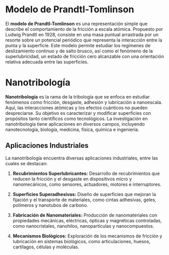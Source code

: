 # Modelo de Prandtl-Tomlinson

El **modelo de Prandtl-Tomlinson** es una representación simple que describe el comportamiento de la fricción a escala atómica. Propuesto por Ludwig Prandtl en 1928, consiste en una masa puntual arrastrada por un resorte sobre un potencial periódico que representa la interacción entre la punta y la superficie. Este modelo permite estudiar los regímenes de deslizamiento continuo y de salto brusco, así como el fenómeno de la superlubricidad, un estado de fricción cero alcanzable con una orientación relativa adecuada entre las superficies.

# Nanotribología

**Nanotribología** es la rama de la tribología que se enfoca en estudiar fenómenos como fricción, desgaste, adhesión y lubricación a nanoescala. Aquí, las interacciones atómicas y los efectos cuánticos no pueden despreciarse. Su objetivo es caracterizar y modificar superficies con propósitos tanto científicos como tecnológicos. La investigación en nanotribología tiene aplicaciones en diversos campos, incluyendo nanotecnología, biología, medicina, física, química e ingeniería.

## Aplicaciones Industriales

La nanotribología encuentra diversas aplicaciones industriales, entre las cuales se destacan:

1. **Recubrimientos Superlubricantes:** Desarrollo de recubrimientos que reducen la fricción y el desgaste en dispositivos micro y nanomecánicos, como sensores, actuadores, motores e interruptores.

2. **Superficies Superadhesivas:** Diseño de superficies que mejoran la fijación y el transporte de materiales, como cintas adhesivas, geles, polímeros y nanotubos de carbono.

3. **Fabricación de Nanomateriales:** Producción de nanomateriales con propiedades mecánicas, eléctricas, ópticas y magnéticas controladas, como nanocristales, nanohilos, nanopartículas y nanocompuestos.

4. **Mecanismos Biológicos:** Exploración de los mecanismos de fricción y lubricación en sistemas biológicos, como articulaciones, huesos, cartílagos, células y moléculas.
